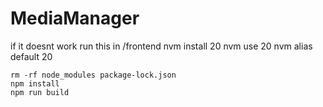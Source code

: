 # MediaManager

if it doesnt work run this in /frontend
    nvm install 20
    nvm use 20
    nvm alias default 20

    rm -rf node_modules package-lock.json
    npm install
    npm run build